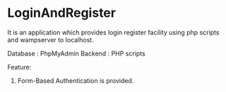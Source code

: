 # LoginAndRegister
It is an application which provides login register facility using php scripts and wampserver to localhost.

Database : PhpMyAdmin
Backend : PHP scripts

Feature:
1. Form-Based Authentication is provided.

